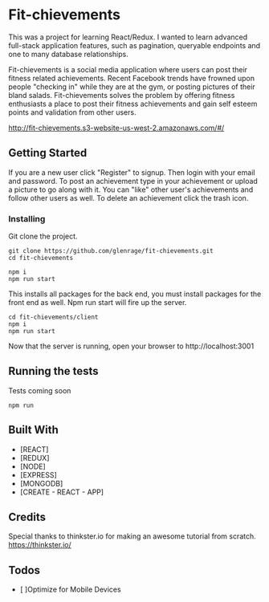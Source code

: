 # Fit-chievements

This was a project for learning React/Redux. I wanted to learn advanced full-stack application features, such as pagination, queryable endpoints and one to many database relationships.

Fit-chievements is a social media application where users can post their fitness related achievements. Recent Facebook trends have frowned upon people "checking in" while they are at the gym, or posting pictures of their bland salads. Fit-chievements solves the problem by offering fitness enthusiasts a place to post their fitness achievements and gain self esteem points and validation from other users.

http://fit-chievements.s3-website-us-west-2.amazonaws.com/#/

## Getting Started

If you are a new user click "Register" to signup. Then login with your email and password. To post an achievement type in your achievement or upload a picture to go along with it. You can "like" other user's achievements and follow other users as well. To delete an achievement click the trash icon.

### Installing

Git clone the project.

```
git clone https://github.com/glenrage/fit-chievements.git
cd fit-chievements

npm i
npm run start
```

This installs all packages for the back end, you must install packages for the front end as well. Npm run start will fire up the server.


```
cd fit-chievements/client
npm i
npm run start
```
Now that the server is running, open your browser to
http://localhost:3001


## Running the tests

Tests coming soon

```
npm run

```

## Built With
* [REACT]
* [REDUX]
* [NODE]
* [EXPRESS]
* [MONGODB]
* [CREATE - REACT - APP]

## Credits
Special thanks to thinkster.io for making an awesome tutorial from scratch.
https://thinkster.io/

## Todos
* [ ]Optimize for Mobile Devices

